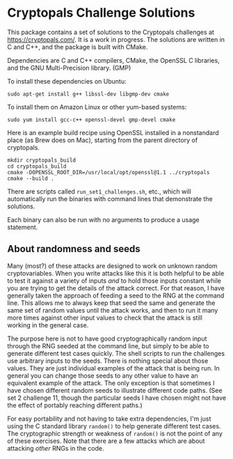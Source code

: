# Cryptopals Challenge Solutions

This package contains a set of solutions to the Cryptopals challenges at https://cryptopals.com/.
It is a work in progress. The solutions are written in C and C++, and the package is built with CMake.

Dependencies are C and C++ compilers, CMake, the OpenSSL C libraries, and the GNU Multi-Precision
library. (GMP)

To install these dependencies on Ubuntu:

    sudo apt-get install g++ libssl-dev libgmp-dev cmake

To install them on Amazon Linux or other yum-based systems:

    sudo yum install gcc-c++ openssl-devel gmp-devel cmake

Here is an example build recipe using OpenSSL installed in a nonstandard place (as Brew does on Mac),
starting from the parent directory of cryptopals.

    mkdir cryptopals_build
    cd cryptopals_build
    cmake -DOPENSSL_ROOT_DIR=/usr/local/opt/openssl@1.1 ../cryptopals
    cmake --build .

There are scripts called `run_set1_challenges.sh`, etc., which will automatically run the binaries
with command lines that demonstrate the solutions.

Each binary can also be run with no arguments to produce a usage statement.

## About randomness and seeds

Many (most?) of these attacks are designed to work on unknown random cryptovariables. When you write
attacks like this it is both helpful to be able to test it against a variety of inputs *and* to hold
those inputs constant while you are trying to get the details of the attack correct. For that reason, I
have generally taken the approach of feeding a seed to the RNG at the command line. This allows me to
always keep that seed the same and generate the same set of random values until the attack works, and
then to run it many more times against other input values to check that the attack is still working in
the general case.

The purpose here is not to have good cryptographically random input through the RNG seeded at the
command line, but simply to be able to generate different test cases quickly. The shell scripts
to run the challenges use arbitrary inputs to the seeds. There is nothing special about those values.
They are just individual examples of the attack that is being run. In general you can change those seeds
to any other value to have an equivalent example of the attack. The only exception is that sometimes
I have chosen different random seeds to illustrate different code paths. (See set 2 challenge 11,
though the particular seeds I have chosen might not have the effect of portably reaching different paths.)

For easy portability and not having to take extra dependencies, I'm just using the C standard library
`random()` to help generate different test cases. The cryptographic strength or weakness of `random()` is
not the point of any of these exercises. Note that there are a few attacks which are about attacking
*other* RNGs in the code.